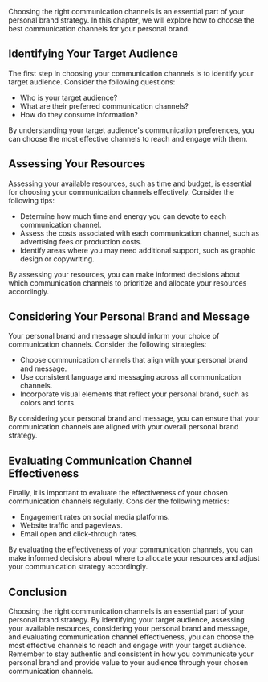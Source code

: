
Choosing the right communication channels is an essential part of your personal brand strategy. In this chapter, we will explore how to choose the best communication channels for your personal brand.

Identifying Your Target Audience
--------------------------------

The first step in choosing your communication channels is to identify your target audience. Consider the following questions:

* Who is your target audience?
* What are their preferred communication channels?
* How do they consume information?

By understanding your target audience's communication preferences, you can choose the most effective channels to reach and engage with them.

Assessing Your Resources
------------------------

Assessing your available resources, such as time and budget, is essential for choosing your communication channels effectively. Consider the following tips:

* Determine how much time and energy you can devote to each communication channel.
* Assess the costs associated with each communication channel, such as advertising fees or production costs.
* Identify areas where you may need additional support, such as graphic design or copywriting.

By assessing your resources, you can make informed decisions about which communication channels to prioritize and allocate your resources accordingly.

Considering Your Personal Brand and Message
-------------------------------------------

Your personal brand and message should inform your choice of communication channels. Consider the following strategies:

* Choose communication channels that align with your personal brand and message.
* Use consistent language and messaging across all communication channels.
* Incorporate visual elements that reflect your personal brand, such as colors and fonts.

By considering your personal brand and message, you can ensure that your communication channels are aligned with your overall personal brand strategy.

Evaluating Communication Channel Effectiveness
----------------------------------------------

Finally, it is important to evaluate the effectiveness of your chosen communication channels regularly. Consider the following metrics:

* Engagement rates on social media platforms.
* Website traffic and pageviews.
* Email open and click-through rates.

By evaluating the effectiveness of your communication channels, you can make informed decisions about where to allocate your resources and adjust your communication strategy accordingly.

Conclusion
----------

Choosing the right communication channels is an essential part of your personal brand strategy. By identifying your target audience, assessing your available resources, considering your personal brand and message, and evaluating communication channel effectiveness, you can choose the most effective channels to reach and engage with your target audience. Remember to stay authentic and consistent in how you communicate your personal brand and provide value to your audience through your chosen communication channels.
